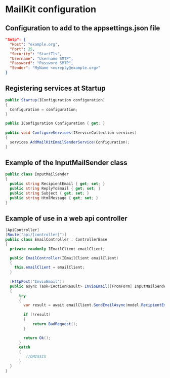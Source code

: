 # MailKit configuration


## Configuration to add to the appsettings.json file

```json
"Smtp": {
  "Host": "example.org",
  "Port": 25,
  "Security": "StartTls",
  "Username": "Username SMTP",
  "Password": "Password SMTP",
  "Sender": "MyName <noreply@example.org>"
}
```


## Registering services at Startup

```csharp
public Startup(IConfiguration configuration)
{
  Configuration = configuration;
}

public IConfiguration Configuration { get; }
	
public void ConfigureServices(IServiceCollection services)
{
  services.AddMailKitEmailSenderService(Configuration);
}
```


## Example of the InputMailSender class
```csharp
public class InputMailSender
{
  public string RecipientEmail { get; set; }
  public string ReplyToEmail { get; set; }
  public string Subject { get; set; }
  public string HtmlMessage { get; set; }
}
```


## Example of use in a web api controller
```csharp
[ApiController]
[Route("api/[controller]")]
public class EmailController : ControllerBase
{
  private readonly IEmailClient emailClient;

  public EmailController(IEmailClient emailClient)
  {
    this.emailClient = emailClient;
  }
  
  [HttpPost("InvioEmail")]
  public async Task<IActionResult> InvioEmail([FromForm] InputMailSender model)
  {
      try
      {
        var result = await emailClient.SendEmailAsync(model.RecipientEmail, model.ReplyToEmail, model.Subject, model.HtmlMessage);
        
        if (!result)
        {
            return BadRequest();
        }

        return Ok();
      }
      catch
      {
         //OMISSIS
      }
  }
}
```
